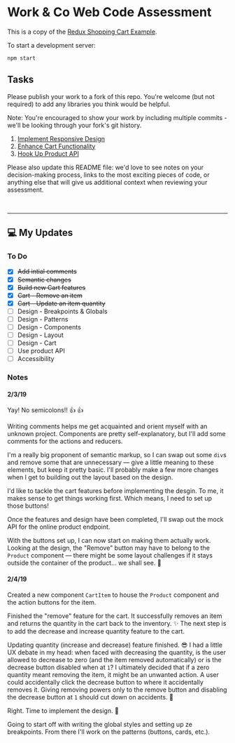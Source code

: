# Work & Co Web Code Assessment

This is a copy of the [Redux Shopping Cart Example](https://github.com/reactjs/redux/tree/master/examples/shopping-cart).

To start a development server:

```
npm start
```

## Tasks

Please publish your work to a fork of this repo. You're welcome (but not required) to add any libraries you think would be helpful.

Note: You're encouraged to show your work by including multiple commits - we'll be looking through your fork's git history.

1. [Implement Responsive Design](/tasks/01-responsive-design.md)
2. [Enhance Cart Functionality](/tasks/02-cart-enhancements.md)
3. [Hook Up Product API](/tasks/03-product-api.md)

Please also update this README file: we'd love to see notes on your decision-making process, links to the most exciting pieces of code, or anything else that will give us additional context when reviewing your assessment.

<br>

---

## :computer: My Updates

### To Do

- [x] <s>Add intial comments</s>
- [x] <s>Semantic changes</s>
- [x] <s>Build new Cart features</s>
- [x] <s>Cart - Remove an item</s>
- [x] <s>Cart - Update an item quantity</s>
- [ ] Design - Breakpoints & Globals
- [ ] Design - Patterns
- [ ] Design - Components
- [ ] Design - Layout
- [ ] Design - Cart
- [ ] Use product API
- [ ] Accessibility

### Notes

#### 2/3/19

Yay! No semicolons!! :thumbsup: :thumbsup:

Writing comments helps me get acquainted and orient myself with an unknown project. Components are pretty self-explanatory, but I'll add some comments for the actions and reducers.

I'm a really big proponent of semantic markup, so I can swap out some `div`s and remove some that are unnecessary &mdash; give a little meaning to these elements, but keep it pretty basic. I'll probably make a few more changes when I get to building out the layout based on the design.

I'd like to tackle the cart features before implementing the desgin. To me, it makes sense to get things working first. Which means, I need to set up those buttons!

Once the features and design have been completed, I'll swap out the mock API for the online product endpoint.

With the buttons set up, I can now start on making them actually work. Looking at the design, the "Remove" button may have to belong to the `Product` component &mdash; there might be some layout challenges if it stays outside the container of the product... we shall see. 🤔

#### 2/4/19

Created a new component `CartItem` to house the `Product` component and the action buttons for the item.

Finished the "remove" feature for the cart. It successfully removes an item and returns the quantity in the cart back to the inventory. :sparkles: The next step is to add the decrease and increase quantity feature to the cart.

Updating quantity (increase and decrease) feature finished. :sunglasses: I had a little UX debate in my head: when faced with decreasing the quantity, is the user allowed to decrease to zero (and the item removed automatically) or is the decrease button disabled when at `1`? I ultimately decided that if a zero quantity meant removing the item, it might be an unwanted action. A user could accidentally click the decrease button to where it accidentally removes it. Giving removing powers only to the remove button and disabling the decrease button at `1` should cut down on accidents. :punch:

Right. Time to implement the design. :raised_hands:

Going to start off with writing the global styles and setting up ze breakpoints. From there I'll work on the patterns (buttons, cards, etc.).
